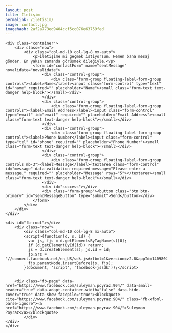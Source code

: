 ```yaml
---
layout: post
title: İletişim
permalink: /iletisim/
image: contact.jpg
imagehash: 2af2a773ed9404ccf5cc076e63759fed
---
```


<body>

    <div class="container">
        <div class="row">
            <div class="col-md-10 col-lg-8 mx-auto">
                <p>İletişime mi geçmek istiyorsun. Hemen bana mesaj gönder. En yakın zamanda görüşmek dileğiyle.</p>
                <form id="contactForm" name="sentMessage" novalidate="novalidate">
                    <div class="control-group">
                        <div class="form-group floating-label-form-group controls"><label>Name</label><input class="form-control" type="text" id="name" required="" placeholder="Name"><small class="form-text text-danger help-block"></small></div>
                    </div>
                    <div class="control-group">
                        <div class="form-group floating-label-form-group controls"><label>Email Address</label><input class="form-control" type="email" id="email" required="" placeholder="Email Address"><small class="form-text text-danger help-block"></small></div>
                    </div>
                    <div class="control-group">
                        <div class="form-group floating-label-form-group controls"><label>Phone Number</label><input class="form-control" type="tel" id="phone" required="" placeholder="Phone Number"><small class="form-text text-danger help-block"></small></div>
                    </div>
                    <div class="control-group">
                        <div class="form-group floating-label-form-group controls mb-3"><label>Message</label><textarea class="form-control" id="message" data-validation-required-message="Please enter a message." required="" placeholder="Message" rows="5"></textarea><small class="form-text text-danger help-block"></small></div>
                    </div>
                    <div id="success"></div>
                    <div class="form-group"><button class="btn btn-primary" id="sendMessageButton" type="submit">Send</button></div>
                </form>
            </div>
        </div>
    </div>

    <div id="fb-root"></div>
        <div class="row">
            <div class="col-md-10 col-lg-8 mx-auto">
		    <script>(function(d, s, id) {
		      var js, fjs = d.getElementsByTagName(s)[0];
		      if (d.getElementById(id)) return;
		      js = d.createElement(s); js.id = id;
		      js.src = "//connect.facebook.net/en_US/sdk.js#xfbml=1&version=v2.8&appId=1409800599270506";
		      fjs.parentNode.insertBefore(js, fjs);
		    }(document, 'script', 'facebook-jssdk'));</script>


	    <div class="fb-page" data-href="https://www.facebook.com/suleyman.poyraz.904/" data-small-header="true" data-adapt-container-width="false" data-hide-cover="true" data-show-facepile="true"><blockquote cite="https://www.facebook.com/suleyman.poyraz.904/" class="fb-xfbml-parse-ignore"><a href="https://www.facebook.com/suleyman.poyraz.904/">Suleyman Poyraz</a></blockquote>
            </div>
	</div>
    </div>

</body>
